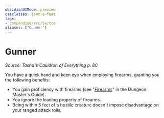 ```yaml
---
obsidianUIMode: preview
cssclasses: json5e-feat
tags:
- compendium/src/5e/tce
aliases: ["Gunner"]
---
```

# Gunner
*Source: Tasha's Cauldron of Everything p. 80*  

You have a quick hand and keen eye when employing firearms, granting you the following benefits:

- You gain proficiency with firearms (see "[Firearms](../../5e-rules/variant-rules/firearms.md#)" in the Dungeon Master's Guide).  
- You ignore the loading property of firearms.  
- Being within 5 feet of a hostile creature doesn't impose disadvantage on your ranged attack rolls.